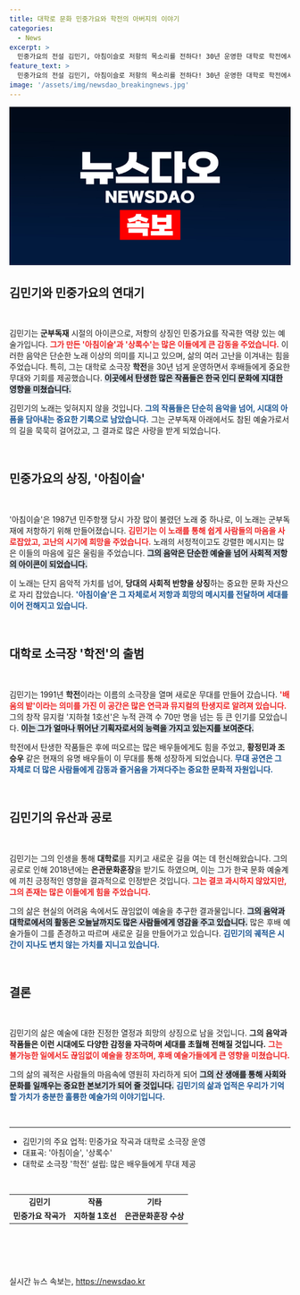 ```yaml
---
title: 대학로 문화 민중가요와 학전의 아버지의 이야기
categories:
  - News
excerpt: >
  민중가요의 전설 김민기, 아침이슬로 저항의 목소리를 전하다! 30년 운영한 대학로 학전에서 황정민, 조승우와 같은 배우들을 배출하며 한국 공연 문화를 이끌어온 그의 삶은 잊혀지지 않을 것이다.
feature_text: >
  민중가요의 전설 김민기, 아침이슬로 저항의 목소리를 전하다! 30년 운영한 대학로 학전에서 황정민, 조승우와 같은 배우들을 배출하며 한국 공연 문화를 이끌어온 그의 삶은 잊혀지지 않을 것이다.
image: '/assets/img/newsdao_breakingnews.jpg'
---
```


<p><img src="/assets/img/newsdao_breakingnews.jpg" alt="bookingtag 속보" /></p>

<h2 data-ke-size="size26">김민기와 민중가요의 연대기</h2>

<p data-ke-size="size16">&nbsp;</p>

<p>김민기는 <b>군부독재</b> 시절의 아이콘으로, 저항의 상징인 민중가요를 작곡한 역량 있는 예술가입니다. <b><span style="color: #ee2323;">그가 만든 '아침이슬'과 '상록수'는 많은 이들에게 큰 감동을 주었습니다.</span></b> 이러한 음악은 단순한 노래 이상의 의미를 지니고 있으며, 삶의 여러 고난을 이겨내는 힘을 주었습니다. 특히, 그는 대학로 소극장 <b>학전</b>을 30년 넘게 운영하면서 후배들에게 중요한 무대와 기회를 제공했습니다. <b><span style="background-color: #21538527;">이곳에서 탄생한 많은 작품들은 한국 인디 문화에 지대한 영향을 미쳤습니다.</span></b> </p>

<p>김민기의 노래는 잊혀지지 않을 것입니다. <b><span style="color: #1a5490;">그의 작품들은 단순히 음악을 넘어, 시대의 아픔을 담아내는 중요한 기록으로 남았습니다.</span></b> 그는 군부독재 아래에서도 참된 예술가로서의 길을 묵묵히 걸어갔고, 그 결과로 많은 사랑을 받게 되었습니다.</p>

<p data-ke-size="size16">&nbsp;</p>

<h2 data-ke-size="size26">민중가요의 상징, '아침이슬'</h2>

<p data-ke-size="size16">&nbsp;</p>

<p>'아침이슬'은 1987년 민주항쟁 당시 가장 많이 불렸던 노래 중 하나로, 이 노래는 군부독재에 저항하기 위해 만들어졌습니다. <b><span style="color: #ee2323;">김민기는 이 노래를 통해 쉽게 사람들의 마음을 사로잡았고, 고난의 시기에 희망을 주었습니다.</span></b> 노래의 서정적이고도 강렬한 메시지는 많은 이들의 마음에 깊은 울림을 주었습니다. <b><span style="background-color: #21538527;">그의 음악은 단순한 예술을 넘어 사회적 저항의 아이콘이 되었습니다.</span></b></p>

<p>이 노래는 단지 음악적 가치를 넘어, <b>당대의 사회적 반향을 상징</b>하는 중요한 문화 자산으로 자리 잡았습니다. <b><span style="color: #1a5490;">'아침이슬'은 그 자체로서 저항과 희망의 메시지를 전달하며 세대를 이어 전해지고 있습니다.</span></b> </p>

<p data-ke-size="size16">&nbsp;</p>

<h2 data-ke-size="size26">대학로 소극장 '학전'의 출범</h2>

<p data-ke-size="size16">&nbsp;</p>

<p>김민기는 1991년 <b>학전</b>이라는 이름의 소극장을 열며 새로운 무대를 만들어 갔습니다. <b><span style="color: #ee2323;">'배움의 밭'이라는 의미를 가진 이 공간은 많은 연극과 뮤지컬의 탄생지로 알려져 있습니다.</span></b> 그의 창작 뮤지컬 '지하철 1호선'은 누적 관객 수 70만 명을 넘는 등 큰 인기를 모았습니다. <b><span style="background-color: #21538527;">이는 그가 얼마나 뛰어난 기획자로서의 능력을 가지고 있는지를 보여준다.</span></b></p>

<p>학전에서 탄생한 작품들은 후에 떠오르는 많은 배우들에게도 힘을 주었고, <b>황정민과 조승우</b> 같은 현재의 유명 배우들이 이 무대를 통해 성장하게 되었습니다. <b><span style="color: #1a5490;">무대 공연은 그 자체로 더 많은 사람들에게 감동과 즐거움을 가져다주는 중요한 문화적 자원입니다.</span></b></p>

<p data-ke-size="size16">&nbsp;</p>

<h2 data-ke-size="size26">김민기의 유산과 공로</h2>

<p data-ke-size="size16">&nbsp;</p>

<p>김민기는 그의 인생을 통해 <b>대학로</b>를 지키고 새로운 길을 여는 데 헌신해왔습니다. 그의 공로로 인해 2018년에는 <b>은관문화훈장</b>을 받기도 하였으며, 이는 그가 한국 문화 예술계에 끼친 긍정적인 영향을 결과적으로 인정받은 것입니다. <b><span style="color: #ee2323;">그는 결코 과시하지 않았지만, 그의 존재는 많은 이들에게 힘을 주었습니다.</span></b> </p>

<p>그의 삶은 현실의 어려움 속에서도 끊임없이 예술을 추구한 결과물입니다. <b><span style="background-color: #21538527;">그의 음악과 대학로에서의 활동은 오늘날까지도 많은 사람들에게 영감을 주고 있습니다.</span></b> 많은 후배 예술가들이 그를 존경하고 따르며 새로운 길을 만들어가고 있습니다. <b><span style="color: #1a5490;">김민기의 궤적은 시간이 지나도 변치 않는 가치를 지니고 있습니다.</span></b></p>

<p data-ke-size="size16">&nbsp;</p>

<h2 data-ke-size="size26">결론</h2>

<p data-ke-size="size16">&nbsp;</p>

<p>김민기의 삶은 예술에 대한 진정한 열정과 희망의 상징으로 남을 것입니다. <b>그의 음악과 작품들은 이런 시대에도 다양한 감정을 자극하며 세대를 초월해 전해질 것입니다.</b> <b><span style="color: #ee2323;">그는 불가능한 일에서도 끊임없이 예술을 창조하며, 후배 예술가들에게 큰 영향을 미쳤습니다.</span></b> </p>

<p>그의 삶의 궤적은 사람들의 마음속에 영원히 자리하게 되어 <b><span style="background-color: #21538527;">그의 산 생애를 통해 사회와 문화를 일깨우는 중요한 본보기가 되어 줄 것입니다.</span></b> <b><span style="color: #1a5490;">김민기의 삶과 업적은 우리가 기억할 가치가 충분한 훌륭한 예술가의 이야기입니다.</span></b></p>

<p data-ke-size="size16">&nbsp;</p>

<hr />

<ul>
    <li>김민기의 주요 업적: 민중가요 작곡과 대학로 소극장 운영</li>
    <li>대표곡: '아침이슬', '상록수'</li>
    <li>대학로 소극장 '학전' 설립: 많은 배우들에게 무대 제공</li>
</ul>

<p data-ke-size="size16">&nbsp;</p>

<table style="width: 100%; height: 100px;">
    <tr>
        <td style="text-align: center; height: 17px;"><b>김민기</b></td>
        <td style="text-align: center; height: 17px;"><b>작품</b></td>
        <td style="text-align: center; height: 17px;"><b>기타</b></td>
    </tr>
    <tr>
        <td style="text-align: center; height: 17px;"><b>민중가요 작곡가</b></td>
        <td style="text-align: center; height: 17px;"><b>지하철 1호선</b></td>
        <td style="text-align: center; height: 17px;"><b>은관문화훈장 수상</b></td>
    </tr>
</table>

<p data-ke-size="size16">&nbsp;</p>
실시간 뉴스 속보는, <a href="https://newsdao.kr" rel="dofollow">https://newsdao.kr</a>



